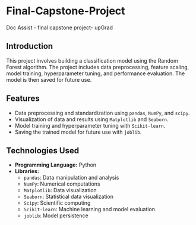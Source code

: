 # Final-Capstone-Project
Doc Assist - final capstone project- upGrad

## Introduction
This project involves building a classification model using the Random Forest algorithm. The project includes data preprocessing, feature scaling, model training, hyperparameter tuning, and performance evaluation. The model is then saved for future use.

## Features
- Data preprocessing and standardization using `pandas`, `NumPy`, and `scipy`.
- Visualization of data and results using `Matplotlib` and `Seaborn`.
- Model training and hyperparameter tuning with `Scikit-learn`.
- Saving the trained model for future use with `joblib`.
  
## Technologies Used
- **Programming Language:** Python
- **Libraries:**
  - `pandas`: Data manipulation and analysis
  - `NumPy`: Numerical computations
  - `Matplotlib`: Data visualization
  - `Seaborn`: Statistical data visualization
  - `Scipy`: Scientific computing
  - `Scikit-learn`: Machine learning and model evaluation
  - `joblib`: Model persistence
